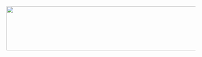 <a href="https://github.com/devxb/gitanimals">
  <img src="https://render.gitanimals.org/lines/SHLEE-235?pet-id=1" width="1000" height="120"/>
</a>
